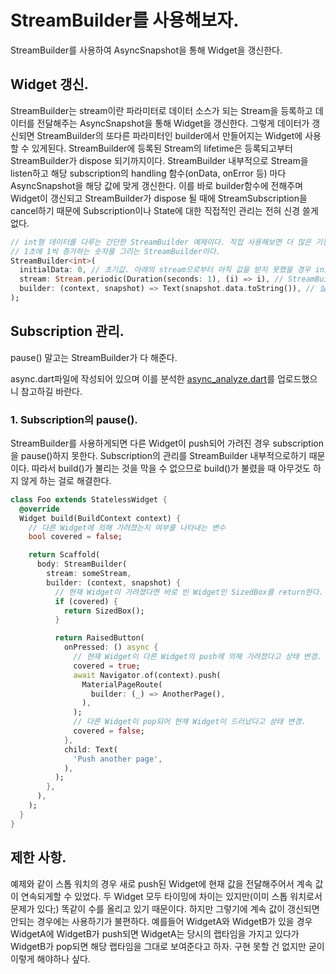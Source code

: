 # StreamBuilder를 사용해보자.

StreamBuilder를 사용하여 AsyncSnapshot을 통해 Widget을 갱신한다.



## Widget 갱신.

StreamBuilder는 stream이란 파라미터로 데이터 소스가 되는 Stream을 등록하고 데이터를 전달해주는 AsyncSnapshot을 통해 Widget을 갱신한다. 그렇게 데이터가 갱신되면 StreamBuilder의 또다른 파라미터인 builder에서 만들어지는 Widget에 사용할 수 있게된다. StreamBuilder에 등록된 Stream의 lifetime은 등록되고부터 StreamBuilder가 dispose 되기까지이다. StreamBuilder 내부적으로 Stream을 listen하고 해당 subscription의 handling 함수(onData, onError 등) 마다 AsyncSnapshot을 해당 값에 맞게 갱신한다. 이를 바로 builder함수에 전해주며 Widget이 갱신되고 StreamBuilder가 dispose 될 때에 StreamSubscription을 cancel하기 때문에 Subscription이나 State에 대한 직접적인 관리는 전혀 신경 쓸게 없다.

```dart
// int형 데이터를 다루는 간단한 StreamBuilder 예제이다. 직접 사용해보면 더 많은 기능들이 있기에 공식 홈페이지 문서를 참고하여 여러가지 시도해보자.
// 1초에 1씩 증가하는 숫자를 그리는 StreamBuilder이다.
StreamBuilder<int>(
  initialData: 0, // 초기값. 아래의 stream으로부터 아직 값을 받지 못했을 경우 initialData가 builder의 snapshot으로 들어오게된다.
  stream: Stream.periodic(Duration(seconds: 1), (i) => i), // StreamBuilder의 데이터 소스 Stream을 등록하는 부분.
  builder: (context, snapshot) => Text(snapshot.data.toString()), // 실질적으로 데이터를 사용할 Widget을 빌드하는 부분.
);
```



## Subscription 관리.

pause() 말고는 StreamBuilder가 다 해준다.

async.dart파일에 작성되어 있으며 이를 분석한 [async_analyze.dart]( https://github.com/flutterstudygn/stream_widget_example/blob/master/lib/with_stream_builder/async_analyze.dart)를 업로드했으니 참고하길 바란다.

### 1. Subscription의 pause().

StreamBuilder를 사용하게되면 다른 Widget이 push되어 가려진 경우 subscription을 pause()하지 못한다. Subscription의 관리를 StreamBuilder 내부적으로하기 때문이다. 따라서 build()가 불리는 것을 막을 수 없으므로 build()가 불렸을 때 아무것도 하지 않게 하는 걸로 해결한다.

```dart
class Foo extends StatelessWidget {
  @override
  Widget build(BuildContext context) {
    // 다른 Widget에 의해 가려졌는지 여부를 나타내는 변수
    bool covered = false;

    return Scaffold(
      body: StreamBuilder(
        stream: someStream,
        builder: (context, snapshot) {
          // 현재 Widget이 가려졌다면 바로 빈 Widget인 SizedBox를 return한다.
          if (covered) {
            return SizedBox();
          }

          return RaisedButton(
            onPressed: () async {
              // 현재 Widget이 다른 Widget의 push에 의해 가려졌다고 상태 변경.
              covered = true;
              await Navigator.of(context).push(
                MaterialPageRoute(
                  builder: (_) => AnotherPage(),
                ),
              );
              // 다른 Widget이 pop되어 현재 Widget이 드러났다고 상태 변경.
              covered = false;
            },
            child: Text(
              'Push another page',
            ),
          );
        },
      ),
    );
  }
}
```



## 제한 사항.

예제와 같이 스톱 워치의 경우 새로 push된 Widget에 현재 값을 전달해주어서 계속 값이 연속되게할 수 있었다. 두 Widget 모두 타이밍에 차이는 있지만(이미 스톱 워치로서 문제가 있다;) 똑같이 수를 올리고 있기 때문이다. 하지만 그렇기에 계속 값이 갱신되면 안되는 경우에는 사용하기가 불편하다. 예를들어 WidgetA와 WidgetB가 있을 경우 WidgetA에 WidgetB가 push되면 WidgetA는 당시의 랩타임을 가지고 있다가 WidgetB가 pop되면 해당 랩타임을 그대로 보여준다고 하자. 구현 못할 건 없지만 굳이 이렇게 해야하나 싶다.
